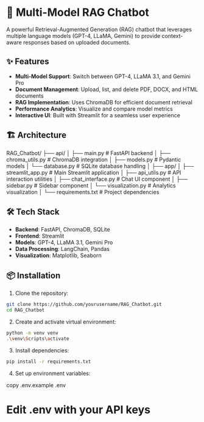 # 🤖 Multi-Model RAG Chatbot

A powerful Retrieval-Augmented Generation (RAG) chatbot that leverages multiple language models (GPT-4, LLaMA, Gemini) to provide context-aware responses based on uploaded documents.

## ✨ Features

- **Multi-Model Support**: Switch between GPT-4, LLaMA 3.1, and Gemini Pro
- **Document Management**: Upload, list, and delete PDF, DOCX, and HTML documents
- **RAG Implementation**: Uses ChromaDB for efficient document retrieval
- **Performance Analytics**: Visualize and compare model metrics
- **Interactive UI**: Built with Streamlit for a seamless user experience

## 🏗️ Architecture

RAG_Chatbot/ ├── api/ │ ├── main.py # FastAPI backend │ ├── chroma_utils.py # ChromaDB integration │ ├── models.py # Pydantic models │ └── database.py # SQLite database handling │ ├── app/ │ ├── streamlit_app.py # Main Streamlit application │ ├── api_utils.py # API interaction utilities │ ├── chat_interface.py # Chat UI component │ ├── sidebar.py # Sidebar component │ └── visualization.py # Analytics visualization │ └── requirements.txt # Project dependencies


## 🛠️ Tech Stack

- **Backend**: FastAPI, ChromaDB, SQLite
- **Frontend**: Streamlit
- **Models**: GPT-4, LLaMA 3.1, Gemini Pro
- **Data Processing**: LangChain, Pandas
- **Visualization**: Matplotlib, Seaborn

## 📦 Installation

1. Clone the repository:
```bash
git clone https://github.com/yourusername/RAG_Chatbot.git
cd RAG_Chatbot
```

2. Create and activate virtual environment:
```bash
python -m venv venv
.\venv\Scripts\activate
```

3. Install dependencies:

```bash
pip install -r requirements.txt
```

4. Set up environment variables:

copy .env.example .env
# Edit .env with your API keys